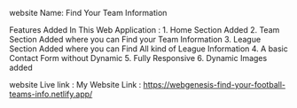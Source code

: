 website Name:  Find Your Team Information

Features Added In This Web Application :
    1. Home Section Added
    2. Team Section Added where you can Find your Team Information
    3. League Section Added where you can Find All kind of League Information
    4. A basic Contact Form without Dynamic
    5. Fully Responsive
    6. Dynamic Images added


website Live link : My Website Link : https://webgenesis-find-your-football-teams-info.netlify.app/
